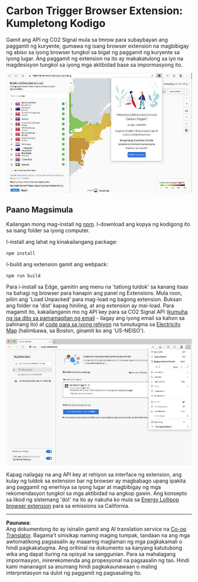 <!--
CO_OP_TRANSLATOR_METADATA:
{
  "original_hash": "21b364c158c8e4f698de65eeac16c9fe",
  "translation_date": "2025-08-27T22:27:05+00:00",
  "source_file": "5-browser-extension/solution/translation/README.ms.md",
  "language_code": "tl"
}
-->
# Carbon Trigger Browser Extension: Kumpletong Kodigo

Gamit ang API ng CO2 Signal mula sa tmrow para subaybayan ang paggamit ng kuryente, gumawa ng isang browser extension na magbibigay ng abiso sa iyong browser tungkol sa bigat ng paggamit ng kuryente sa iyong lugar. Ang paggamit ng extension na ito ay makakatulong sa iyo na magdesisyon tungkol sa iyong mga aktibidad base sa impormasyong ito.

![screenshot ng browser extension](../../../../../translated_images/extension-screenshot.0e7f5bfa110e92e3875e1bc9405edd45a3d2e02963e48900adb91926a62a5807.tl.png)

## Paano Magsimula

Kailangan mong mag-install ng [npm](https://npmjs.com). I-download ang kopya ng kodigong ito sa isang folder sa iyong computer.

I-install ang lahat ng kinakailangang package:

```
npm install
```

I-build ang extension gamit ang webpack:

```
npm run build
```

Para i-install sa Edge, gamitin ang menu na 'tatlong tuldok' sa kanang itaas na bahagi ng browser para hanapin ang panel ng Extensions. Mula roon, piliin ang 'Load Unpacked' para mag-load ng bagong extension. Buksan ang folder na 'dist' kapag hiniling, at ang extension ay mai-load. Para magamit ito, kakailanganin mo ng API key para sa CO2 Signal API ([kumuha ng isa dito sa pamamagitan ng email](https://www.co2signal.com/) - ilagay ang iyong email sa kahon sa pahinang ito) at [code para sa iyong rehiyon](http://api.electricitymap.org/v3/zones) na tumutugma sa [Electricity Map](https://www.electricitymap.org/map) (halimbawa, sa Boston, ginamit ko ang 'US-NEISO').

![nagda-download](../../../../../translated_images/install-on-edge.78634f02842c48283726c531998679a6f03a45556b2ee99d8ff231fe41446324.tl.png)

Kapag nailagay na ang API key at rehiyon sa interface ng extension, ang kulay ng tuldok sa extension bar ng browser ay magbabago upang ipakita ang paggamit ng enerhiya sa iyong lugar at magbibigay ng mga rekomendasyon tungkol sa mga aktibidad na angkop gawin. Ang konsepto sa likod ng sistemang 'dot' na ito ay nakuha ko mula sa [Energy Lollipop browser extension](https://energylollipop.com/) para sa emissions sa California.

---

**Paunawa**:  
Ang dokumentong ito ay isinalin gamit ang AI translation service na [Co-op Translator](https://github.com/Azure/co-op-translator). Bagama't sinisikap naming maging tumpak, tandaan na ang mga awtomatikong pagsasalin ay maaaring maglaman ng mga pagkakamali o hindi pagkakatugma. Ang orihinal na dokumento sa kanyang katutubong wika ang dapat ituring na opisyal na sanggunian. Para sa mahalagang impormasyon, inirerekomenda ang propesyonal na pagsasalin ng tao. Hindi kami mananagot sa anumang hindi pagkakaunawaan o maling interpretasyon na dulot ng paggamit ng pagsasaling ito.